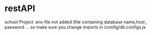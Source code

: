 # restAPI
school Project 
.env file not added (file containing database name,host , password ... so make sure you change imports in /config/db.configs.js

